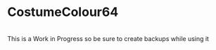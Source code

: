 <h1>CostumeColour64</h1> <br/>
This is a Work in Progress so be sure to create backups while using it
